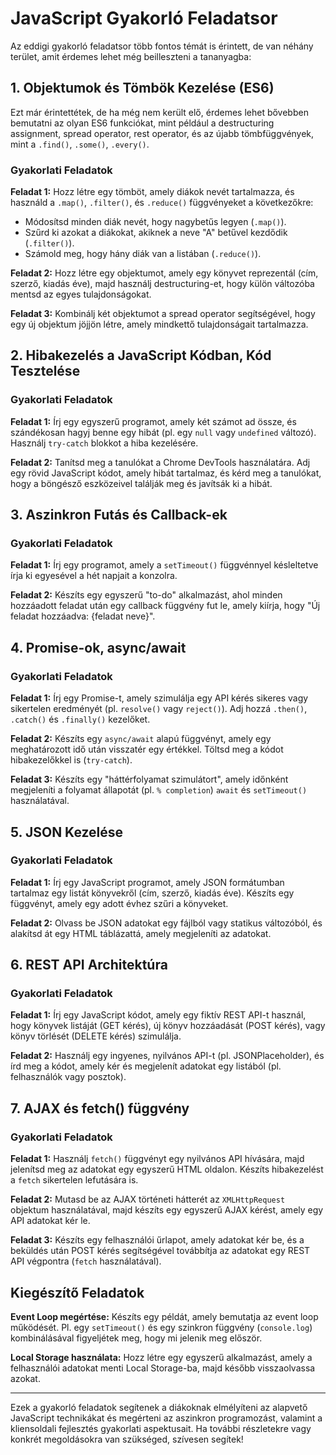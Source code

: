 # JavaScript Gyakorló Feladatsor

Az eddigi gyakorló feladatsor több fontos témát is érintett, de van néhány terület, amit érdemes lehet még beilleszteni a tananyagba:

## 1. Objektumok és Tömbök Kezelése (ES6)

Ezt már érintettétek, de ha még nem került elő, érdemes lehet bővebben bemutatni az olyan ES6 funkciókat, mint például a destructuring assignment, spread operator, rest operator, és az újabb tömbfüggvények, mint a `.find()`, `.some()`, `.every()`.

### Gyakorlati Feladatok

**Feladat 1:** Hozz létre egy tömböt, amely diákok nevét tartalmazza, és használd a `.map()`, `.filter()`, és `.reduce()` függvényeket a következőkre:

- Módosítsd minden diák nevét, hogy nagybetűs legyen (`.map()`).
- Szűrd ki azokat a diákokat, akiknek a neve "A" betűvel kezdődik (`.filter()`).
- Számold meg, hogy hány diák van a listában (`.reduce()`).

**Feladat 2:** Hozz létre egy objektumot, amely egy könyvet reprezentál (cím, szerző, kiadás éve), majd használj destructuring-et, hogy külön változóba mentsd az egyes tulajdonságokat.

**Feladat 3:** Kombinálj két objektumot a spread operator segítségével, hogy egy új objektum jöjjön létre, amely mindkettő tulajdonságait tartalmazza.

## 2. Hibakezelés a JavaScript Kódban, Kód Tesztelése

### Gyakorlati Feladatok

**Feladat 1:** Írj egy egyszerű programot, amely két számot ad össze, és szándékosan hagyj benne egy hibát (pl. egy `null` vagy `undefined` változó). Használj `try-catch` blokkot a hiba kezelésére.

**Feladat 2:** Tanítsd meg a tanulókat a Chrome DevTools használatára. Adj egy rövid JavaScript kódot, amely hibát tartalmaz, és kérd meg a tanulókat, hogy a böngésző eszközeivel találják meg és javítsák ki a hibát.

## 3. Aszinkron Futás és Callback-ek

### Gyakorlati Feladatok

**Feladat 1:** Írj egy programot, amely a `setTimeout()` függvénnyel késleltetve írja ki egyesével a hét napjait a konzolra.

**Feladat 2:** Készíts egy egyszerű "to-do" alkalmazást, ahol minden hozzáadott feladat után egy callback függvény fut le, amely kiírja, hogy "Új feladat hozzáadva: {feladat neve}".

## 4. Promise-ok, async/await

### Gyakorlati Feladatok

**Feladat 1:** Írj egy Promise-t, amely szimulálja egy API kérés sikeres vagy sikertelen eredményét (pl. `resolve()` vagy `reject()`). Adj hozzá `.then()`, `.catch()` és `.finally()` kezelőket.

**Feladat 2:** Készíts egy `async/await` alapú függvényt, amely egy meghatározott idő után visszatér egy értékkel. Töltsd meg a kódot hibakezelőkkel is (`try-catch`).

**Feladat 3:** Készíts egy "háttérfolyamat szimulátort", amely időnként megjeleníti a folyamat állapotát (pl. `% completion`) `await` és `setTimeout()` használatával.

## 5. JSON Kezelése

### Gyakorlati Feladatok

**Feladat 1:** Írj egy JavaScript programot, amely JSON formátumban tartalmaz egy listát könyvekről (cím, szerző, kiadás éve). Készíts egy függvényt, amely egy adott évhez szűri a könyveket.

**Feladat 2:** Olvass be JSON adatokat egy fájlból vagy statikus változóból, és alakítsd át egy HTML táblázattá, amely megjeleníti az adatokat.

## 6. REST API Architektúra

### Gyakorlati Feladatok

**Feladat 1:** Írj egy JavaScript kódot, amely egy fiktív REST API-t használ, hogy könyvek listáját (GET kérés), új könyv hozzáadását (POST kérés), vagy könyv törlését (DELETE kérés) szimulálja.

**Feladat 2:** Használj egy ingyenes, nyilvános API-t (pl. JSONPlaceholder), és írd meg a kódot, amely kér és megjelenít adatokat egy listából (pl. felhasználók vagy posztok).

## 7. AJAX és fetch() függvény

### Gyakorlati Feladatok

**Feladat 1:** Használj `fetch()` függvényt egy nyilvános API hívására, majd jelenítsd meg az adatokat egy egyszerű HTML oldalon. Készíts hibakezelést a `fetch` sikertelen lefutására is.

**Feladat 2:** Mutasd be az AJAX történeti hátterét az `XMLHttpRequest` objektum használatával, majd készíts egy egyszerű AJAX kérést, amely egy API adatokat kér le.

**Feladat 3:** Készíts egy felhasználói űrlapot, amely adatokat kér be, és a beküldés után POST kérés segítségével továbbítja az adatokat egy REST API végpontra (`fetch` használatával).

## Kiegészítő Feladatok

**Event Loop megértése:** Készíts egy példát, amely bemutatja az event loop működését. Pl. egy `setTimeout()` és egy szinkron függvény (`console.log`) kombinálásával figyeljétek meg, hogy mi jelenik meg először.

**Local Storage használata:** Hozz létre egy egyszerű alkalmazást, amely a felhasználói adatokat menti Local Storage-ba, majd később visszaolvassa azokat.

---

Ezek a gyakorló feladatok segítenek a diákoknak elmélyíteni az alapvető JavaScript technikákat és megérteni az aszinkron programozást, valamint a kliensoldali fejlesztés gyakorlati aspektusait. Ha további részletekre vagy konkrét megoldásokra van szükséged, szívesen segítek!
